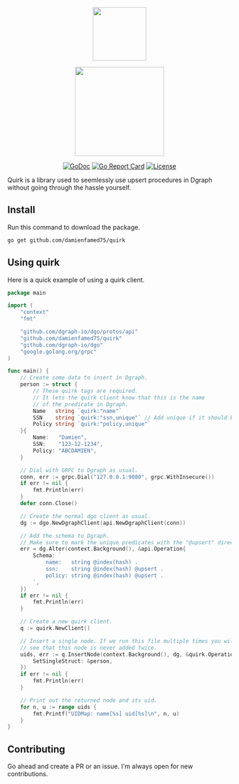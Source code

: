 <p align="center"><img src="https://i.imgur.com/LcLsTX8.png" width="120"></p>
<p align="center"><img src="https://i.imgur.com/L0QU8td.png" width="200"></p>

<p align="center">
<a href="https://godoc.org/github.com/damienfamed75/quirk"><img src="https://godoc.org/github.com/damienfamed75/quirk?status.svg" alt="GoDoc" /></a>
<a href="https://goreportcard.com/report/github.com/damienfamed75/quirk"><img src="https://goreportcard.com/badge/github.com/damienfamed75/quirk" alt="Go Report Card" /></a>
<a href="https://github.com/damienfamed75/quirk/blob/master/LICENSE"><img src="https://img.shields.io/github/license/damienfamed75/quirk.svg" alt="License" /></a>
</p>

Quirk is a library used to seemlessly use upsert procedures in Dgraph without going through the hassle yourself.

## Install

Run this command to download the package.

```sh
go get github.com/damienfamed75/quirk
```

## Using quirk

Here is a quick example of using a quirk client.

```go
package main

import (
    "context"
    "fmt"

    "github.com/dgraph-io/dgo/protos/api"
    "github.com/damienfamed75/quirk"
    "github.com/dgraph-io/dgo"
    "google.golang.org/grpc"
)

func main() {
    // Create some data to insert in Dgraph.
    person := struct {
        // These quirk tags are required.
        // It lets the quirk client know that this is the name
        // of the predicate in Dgraph.
        Name   string `quirk:"name"`
        SSN    string `quirk:"ssn,unique"` // Add unique if it should be upserted.
        Policy string `quirk:"policy,unique"`
    }{
        Name:   "Damien",
        SSN:    "123-12-1234",
        Policy: "ABCDAMIEN",
    }

    // Dial with GRPC to Dgraph as usual.
    conn, err := grpc.Dial("127.0.0.1:9080", grpc.WithInsecure())
    if err != nil {
        fmt.Println(err)
    }
    defer conn.Close()

    // Create the normal dgo client as usual.
    dg := dgo.NewDgraphClient(api.NewDgraphClient(conn))

    // Add the schema to Dgraph.
    // Make sure to mark the unique predicates with the "@upsert" directive.
    err = dg.Alter(context.Background(), &api.Operation{
        Schema: `
            name:   string @index(hash) .
            ssn:    string @index(hash) @upsert .
            policy: string @index(hash) @upsert .
        `,
    })
    if err != nil {
        fmt.Println(err)
    }

    // Create a new quirk client.
    q := quirk.NewClient()

    // Insert a single node. If we run this file multiple times you will
    // see that this node is never added twice.
    uids, err := q.InsertNode(context.Background(), dg, &quirk.Operation{
        SetSingleStruct: &person,
    })
    if err != nil {
        fmt.Println(err)
    }

    // Print out the returned node and its uid.
    for n, u := range uids {
        fmt.Printf("UIDMap: name[%s] uid[%s]\n", n, u)
    }
}
```

## Contributing

Go ahead and create a PR or an issue. I'm always open for new contributions.

